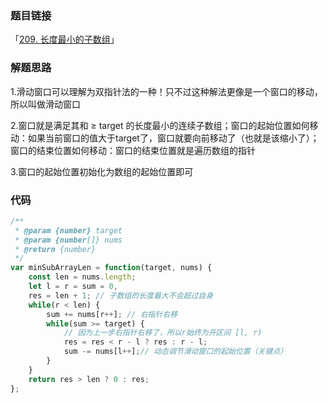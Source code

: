 ### 题目链接

「[209. 长度最小的子数组](https://leetcode.cn/problems/minimum-size-subarray-sum/)」

### 解题思路

1.滑动窗口可以理解为双指针法的一种！只不过这种解法更像是一个窗口的移动，所以叫做滑动窗口

2.窗口就是满足其和 ≥ target 的长度最小的连续子数组；窗口的起始位置如何移动：如果当前窗口的值大于target了，窗口就要向前移动了（也就是该缩小了）；窗口的结束位置如何移动：窗口的结束位置就是遍历数组的指针

3.窗口的起始位置初始化为数组的起始位置即可

### 代码

```javascript
/**
 * @param {number} target
 * @param {number[]} nums
 * @return {number}
 */
var minSubArrayLen = function(target, nums) {
    const len = nums.length;
    let l = r = sum = 0,
    res = len + 1; // 子数组的长度最大不会超过自身
    while(r < len) {
        sum += nums[r++]; // 右指针右移
        while(sum >= target) {
            // 因为上一步右指针右移了，所以r始终为开区间 [l, r)
            res = res < r - l ? res : r - l;
            sum -= nums[l++];// 动态调节滑动窗口的起始位置（关键点）
        }
    }
    return res > len ? 0 : res;
};
```

